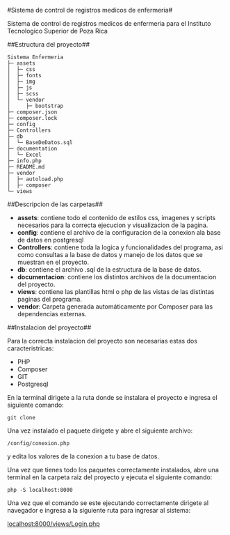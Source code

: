 #Sistema de control de registros medicos de enfermeria#

Sistema de control de registros medicos de enfermeria para el Instituto Tecnologico Superior de Poza Rica

##Estructura del proyecto##
```
Sistema Enfermeria
├─ assets
│  ├─ css
│  ├─ fonts
│  ├─ img
│  ├─ js
│  ├─ scss
│  └─ vendor
│     ├─ bootstrap
├─ composer.json
├─ composer.lock
├─ config
├─ Controllers
├─ db
│  └─ BaseDeDatos.sql
├─ documentation
│  └─ Excel
├─ info.php
├─ README.md
├─ vendor
│  ├─ autoload.php
│  ├─ composer
└─ views

```

##Descripcion de las carpetas##

* **assets**: contiene todo el contenido de estilos css, imagenes y scripts necesarios para la correcta ejecucion y visualizacion de la pagina.
* **config**: contiene el archivo de la configuracion de la conexion ala base de datos en postgresql
* **Controllers**: contiene toda la logica y funcionalidades del programa, asi como consultas a la base de datos y manejo de los datos que se muestran en el proyecto.
* **db**: contiene el archivo .sql de la estructura de la base de datos.
* **documentacion**: contiene los distintos archivos de la documentacion del proyecto.
* **views**: contiene las plantillas html o php de las vistas de las distintas paginas del programa.
* **vendor**: Carpeta generada automáticamente por Composer para las dependencias externas.

##Instalacion del proyecto##

Para la correcta instalacion del proyecto son necesarias estas dos caracteristricas:

* PHP
* Composer
* GIT
* Postgresql

En la terminal dirigete a la ruta donde se instalara el proyecto e ingresa el siguiente comando:

```git clone```

Una vez instalado el paquete dirigete y abre el siguiente archivo:

```/config/conexion.php```

y edita los valores de la conexion a tu base de datos.

Una vez que tienes todo los paquetes correctamente instalados, abre una terminal en la carpeta raiz del proyecto y ejecuta el siguiente comando:

```php -S localhost:8000```

Una vez que el comando se este ejecutando correctamente dirigete al navegador e ingresa a la siguiente ruta para ingresar al sistema:

[localhost:8000/views/Login.php](localhost:8000/views/Login.php)
